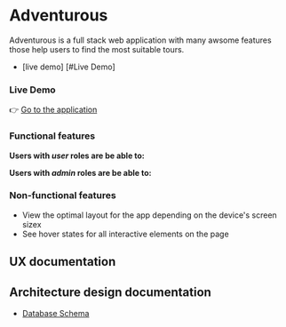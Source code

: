 # Adventurous

Adventurous is a full stack web application with many awsome features those help users to find the most suitable tours. <br>

- [live demo] [#Live Demo]

### Live Demo

👉 [Go to the application](https://lakshman-natours.herokuapp.com/)

### Functional features

**Users with _user_ roles are be able to:**

**Users with _admin_ roles are be able to:**

### Non-functional features

-   View the optimal layout for the app depending on the device's screen sizex
-   See hover states for all interactive elements on the page

## UX documentation

## Architecture design documentation

<!-- -   [Architecture Design](https://drive.google.com/file/d/1SjQTxwMHRRboIVdyGKhDJiqROirzFSFv/view?usp=sharing) -->

-   [Database Schema](https://dbdiagram.io/d/636bb94cc9abfc611171680d)
